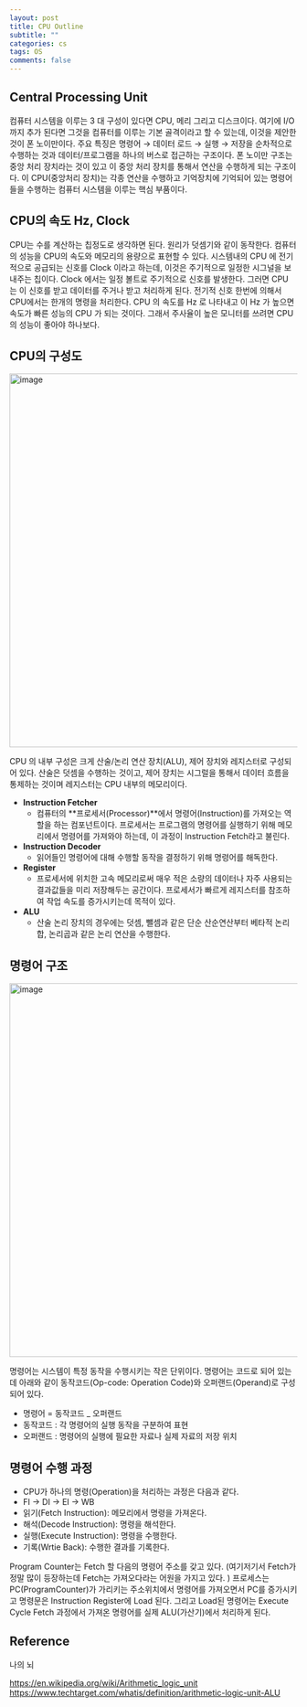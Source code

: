 ```yaml
---
layout: post
title: CPU Outline
subtitle: ""
categories: cs
tags: OS
comments: false
---
```


## Central Processing Unit

컴퓨터 시스템을 이루는 3 대 구성이 있다면 CPU, 메리 그리고 디스크이다. 
여기에 I/O 까지 추가 된다면 그것을 컴퓨터를 이루는 기본 골격이라고 할 수 있는데, 
이것을 제안한 것이 폰 노이만이다. 주요 특징은 명령어 → 데이터 로드 → 실행 → 저장을 순차적으로 수행하는 것과 데이터/프로그램을 하나의 버스로 접근하는 구조이다.
폰 노이만 구조는 중앙 처리 장치라는 것이 있고 이 중앙 처리 장치를 통해서 연산을 수행하게 되는 구조이다. 
이 CPU(중앙처리 장치)는 각종 연산을 수행하고 기억장치에 기억되어 있는 명령어들을 수행하는 컴퓨터 시스템을 이루는 핵심 부품이다.

## CPU의 속도 Hz, Clock

CPU는 수를 계산하는 칩정도로 생각하면 된다. 원리가 덧셈기와 같이 동작한다.
컴퓨터의 성능을 CPU의 속도와 메모리의 용량으로 표현할 수 있다. 
시스템내의 CPU 에 전기적으로 공급되는 신호를 Clock 이라고 하는데, 
이것은 주기적으로 일정한 시그널을 보내주는 칩이다. Clock 에서는 일정 볼트로 주기적으로 신호를 발생한다. 
그러면 CPU 는 이 신호를 받고 데이터를 주거나 받고 처리하게 된다. 
전기적 신호 한번에 의해서 CPU에서는 한개의 명령을 처리한다. 
CPU 의 속도를 Hz 로 나타내고 이 Hz 가 높으면 속도가 빠른 성능의 CPU 가 되는 것이다. 
그래서 주사율이 높은 모니터를 쓰려면 CPU의 성능이 좋아야 하나보다.

## CPU의 구성도

<img width="654" alt="image" src="https://github.com/user-attachments/assets/7db9bc08-41b1-4ccd-a1ac-4fc82bebaee0">

CPU 의 내부 구성은 크게 산술/논리 연산 장치(ALU), 제어 장치와 레지스터로 구성되어 있다. 
산술은 덧셈을 수행하는 것이고, 제어 장치는 시그럴을 통해서 데이터 흐름을 통제하는 것이며 레지스터는 CPU 내부의 메모리이다.

- **Instruction Fetcher**
  - 컴퓨터의 **프로세서(Processor)**에서 명령어(Instruction)를 가져오는 역할을 하는 컴포넌트이다. 프로세서는 프로그램의 명령어를 실행하기 위해 메모리에서 명령어를 가져와야 하는데, 이 과정이 Instruction Fetch라고 불린다.
- **Instruction Decoder**
  - 읽어들인 명령어에 대해 수행할 동작을 결정하기 위해 명령어를 해독한다.
- **Register**
  - 프로세서에 위치한 고속 메모리로써 매우 적은 소량의 데이터나 자주 사용되는 결과값들을 미리 저장해두는 공간이다. 프로세서가 빠르게 레지스터를 참조하여 작업 속도를 증가시키는데 목적이 있다.
- **ALU**
  - 산술 논리 장치의 경우에는 덧셈, 뺄셈과 같은 단순 산순연산부터 베타적 논리합, 논리곱과 같은 논리 연산을 수행한다.

## 명령어 구조
<img width="654" alt="image" src="https://github.com/user-attachments/assets/7164732b-bfee-4b0b-a0a1-32afb6aae3fa">

명령어는 시스템이 특정 동작을 수행시키는 작은 단위이다. 명령어는 코드로 되어 있는데 아래와 같이 동작코드(Op-code: Operation Code)와 오퍼랜드(Operand)로 구성되어 있다.

- 명령어 = 동작코드 _ 오퍼랜드
- 동작코드 : 각 명령어의 실행 동작을 구분하여 표현
- 오퍼랜드 : 명령어의 실행에 필요한 자료나 실제 자료의 저장 위치

## 명령어 수행 과정

- CPU가 하나의 명령(Operation)을 처리하는 과정은 다음과 같다.
- FI → DI → EI → WB
- 읽기(Fetch Instruction): 메모리에서 명령을 가져온다.
- 해석(Decode Instruction): 명령을 해석한다.
- 실행(Execute Instruction): 명령을 수행한다.
- 기록(Wrtie Back): 수행한 결과를 기록한다.

Program Counter는 Fetch 할 다음의 명령어 주소를 갖고 있다. 
(여기저기서 Fetch가 정말 많이 등장하는데 Fetch는 가져오다라는 어원을 가지고 있다. ) 
프로세스는 PC(ProgramCounter)가 가리키는 주소위치에서 명령어를 가져오면서 PC를 증가시키고 명령문은 Instruction Register에 Load 된다.
그리고 Load된 명령어는 Execute Cycle Fetch 과정에서 가져온 명령어를 실제 ALU(가산기)에서 처리하게 된다.

## Reference

나의 뇌

<https://en.wikipedia.org/wiki/Arithmetic_logic_unit>
<https://www.techtarget.com/whatis/definition/arithmetic-logic-unit-ALU>